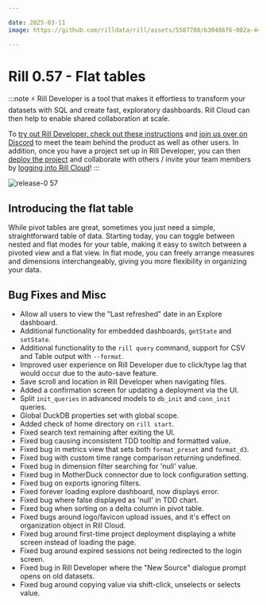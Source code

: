 ```yaml
---

date: 2025-03-11
image: https://github.com/rilldata/rill/assets/5587788/b30486f6-002a-445d-8a1b-955b6ec0066d

---
```


# Rill 0.57 - Flat tables

:::note
⚡ Rill Developer is a tool that makes it effortless to transform your datasets with SQL and create fast, exploratory dashboards. Rill Cloud can then help to enable shared collaboration at scale.

To [try out Rill Developer, check out these instructions](/home/install) and [join us over on Discord](https://discord.gg/TatjVY32) to meet the team behind the product as well as other users. In addition, once you have a project set up in Rill Developer, you can then [deploy the project](/deploy/deploy-dashboard) and collaborate with others / invite your team members by [logging into Rill Cloud](https://ui.rilldata.com)!
:::

![release-0 57](<https://cdn.rilldata.com/docs/release-notes/release-057.gif>)

## Introducing the flat table
While pivot tables are great, sometimes you just need a simple, straightforward table of data. Starting today, you can toggle between nested and flat modes for your table, making it easy to switch between a pivoted view and a flat view. In flat mode, you can freely arrange measures and dimensions interchangeably, giving you more flexibility in organizing your data.

## Bug Fixes and Misc
- Allow all users to view the "Last refreshed" date in an Explore dashboard.
- Additional functionality for embedded dashboards, `getState` and `setState`.
- Additional functionality to the `rill query` command, support for CSV and Table output with `--format`.
- Improved user experience on Rill Developer due to click/type lag that would occur due to the auto-save feature.
- Save scroll and location in Rill Developer when navigating files. 
- Added a confirmation screen for updating a deployment via the UI.
- Split `init_queries` in advanced models to `db_init` and `conn_init` queries.
- Global DuckDB properties set with global scope.
- Added check of home directory on `rill start`.
- Fixed search text remaining after exiting the UI.
- Fixed bug causing inconsistent TDD tooltip and formatted value.
- Fixed bug in metrics view that sets both `format_preset` and `format_d3`.
- Fixed bug with custom time range comparison returning undefined.
- Fixed bug in dimension filter searching for 'null' value.
- Fixed bug in MotherDuck connector due to lock configuration setting.
- Fixed bug on exports ignoring filters.
- Fixed forever loading explore dashboard, now displays error.
- Fixed bug where false displayed as 'null' in TDD chart.
- Fixed bug when sorting on a delta column in pivot table.
- Fixed bugs around logo/favicon upload issues, and it's effect on organization object in Rill Cloud.
- Fixed bug around first-time project deployment displaying a white screen instead of loading the page.
- Fixed bug around expired sessions not being redirected to the login screen.
- Fixed bug in Rill Developer where the "New Source" dialogue prompt opens on old datasets.
- Fixed bug around copying value via shift-click, unselects or selects value.

